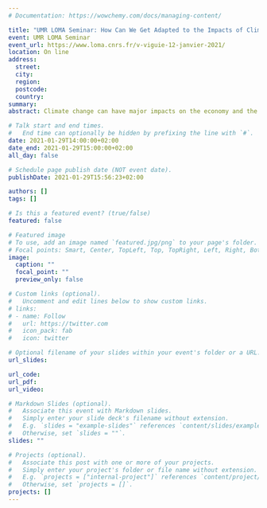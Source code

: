 ```yaml
---
# Documentation: https://wowchemy.com/docs/managing-content/

title: "UMR LOMA Seminar: How Can We Get Adapted to the Impacts of Climate Change ?"
event: UMR LOMA Seminar
event_url: https://www.loma.cnrs.fr/v-viguie-12-janvier-2021/
location: On line
address:
  street:
  city:
  region:
  postcode:
  country:
summary:
abstract: Climate change can have major impacts on the economy and the society, especially if we do not achieve carbon neutrality quickly. Beyond the projections of climate models, what can these impacts mean in concrete terms on our daily lives ? How can we prepare for these changes? During this presentation, I propose to present the main elements of answers to these questions in the academic literature. This subject (what is called "adaptation to climate change") is a very active research topic. Policies to prepare for the impacts of climate change are also beginning to develop throughout France and around the world, and may play a fundamental role in reducing our future vulnerability.

# Talk start and end times.
#   End time can optionally be hidden by prefixing the line with `#`.
date: 2021-01-29T14:00:00+02:00
date_end: 2021-01-29T15:00:00+02:00
all_day: false

# Schedule page publish date (NOT event date).
publishDate: 2021-01-29T15:56:23+02:00

authors: []
tags: []

# Is this a featured event? (true/false)
featured: false

# Featured image
# To use, add an image named `featured.jpg/png` to your page's folder. 
# Focal points: Smart, Center, TopLeft, Top, TopRight, Left, Right, BottomLeft, Bottom, BottomRight.
image:
  caption: ""
  focal_point: ""
  preview_only: false

# Custom links (optional).
#   Uncomment and edit lines below to show custom links.
# links:
# - name: Follow
#   url: https://twitter.com
#   icon_pack: fab
#   icon: twitter

# Optional filename of your slides within your event's folder or a URL.
url_slides:

url_code:
url_pdf:
url_video:

# Markdown Slides (optional).
#   Associate this event with Markdown slides.
#   Simply enter your slide deck's filename without extension.
#   E.g. `slides = "example-slides"` references `content/slides/example-slides.md`.
#   Otherwise, set `slides = ""`.
slides: ""

# Projects (optional).
#   Associate this post with one or more of your projects.
#   Simply enter your project's folder or file name without extension.
#   E.g. `projects = ["internal-project"]` references `content/project/deep-learning/index.md`.
#   Otherwise, set `projects = []`.
projects: []
---
```

